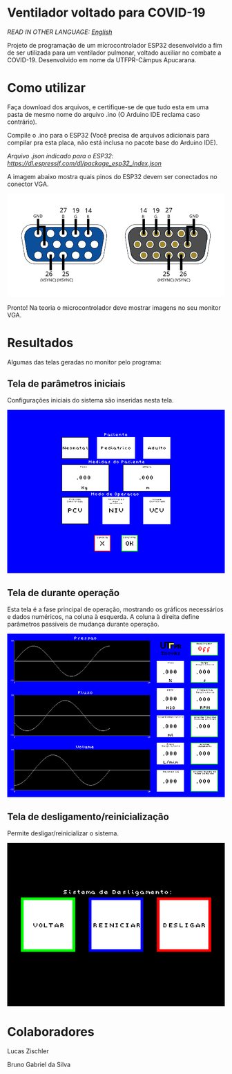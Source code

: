 # Ventilador voltado para COVID-19

*READ IN OTHER LANGUAGE: [English](./README.en.md)*

Projeto de programação de um microcontrolador ESP32 desenvolvido a fim de ser utilizada para um ventilador pulmonar, voltado auxiliar no combate a COVID-19. Desenvolvido em nome da UTFPR-Câmpus Apucarana.

# Como utilizar

Faça download dos arquivos, e certifique-se de que tudo esta em uma pasta de mesmo nome do arquivo .ino (O Arduino IDE reclama caso contrário).

Compile o .ino para o ESP32 (Você precisa de arquivos adicionais para compilar pra esta placa, não está inclusa no pacote base do Arduino IDE).

*Arquivo .json indicado para o ESP32: https://dl.espressif.com/dl/package_esp32_index.json*

A imagem abaixo mostra quais pinos do ESP32 devem ser conectados no conector VGA.

![14 R, 19 G, 27 B, 26 VSYNC, 25 HSYNC](./readmeIMG/VGA.svg)

Pronto! Na teoria o microcontrolador deve mostrar imagens no seu monitor VGA.

# Resultados

Algumas das telas geradas no monitor pelo programa:

## Tela de parâmetros iniciais

Configurações iniciais do sistema são inseridas nesta tela.

![Tela de parametros iniciais](./readmeIMG/tela_inicial.png)

## Tela de durante operação

Esta tela é a fase principal de operação, mostrando os gráficos necessários e dados numéricos, na coluna à esquerda. A coluna à direita define parâmetros passiveis de mudança durante operação.

![Tela durante fase principal](./readmeIMG/tela_default.png)

## Tela de desligamento/reinicialização

Permite desligar/reinicializar o sistema.

![Tela com três botões, voltar, reinicializar e desligar](./readmeIMG/tela_final.png)

# Colaboradores

Lucas Zischler

Bruno Gabriel da Silva

